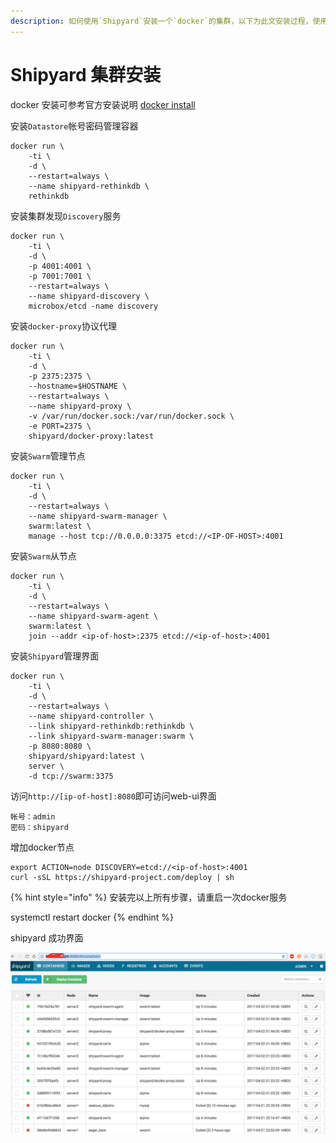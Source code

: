 ```yaml
---
description: 如何使用`Shipyard`安装一个`docker`的集群，以下为此文安装过程，使用centos7作为测试系统。
---
```


# Shipyard 集群安装

docker 安装可参考官方安装说明 [docker install](https://docs.docker.com/)

安装`Datastore`帐号密码管理容器

```text
docker run \
    -ti \
    -d \
    --restart=always \
    --name shipyard-rethinkdb \
    rethinkdb
```

安装集群发现`Discovery`服务

```text
docker run \
    -ti \
    -d \
    -p 4001:4001 \
    -p 7001:7001 \
    --restart=always \
    --name shipyard-discovery \
    microbox/etcd -name discovery
```

安装`docker-proxy`协议代理

```text
docker run \
    -ti \
    -d \
    -p 2375:2375 \
    --hostname=$HOSTNAME \
    --restart=always \
    --name shipyard-proxy \
    -v /var/run/docker.sock:/var/run/docker.sock \
    -e PORT=2375 \
    shipyard/docker-proxy:latest
```

安装`Swarm`管理节点

```text
docker run \
    -ti \
    -d \
    --restart=always \
    --name shipyard-swarm-manager \
    swarm:latest \
    manage --host tcp://0.0.0.0:3375 etcd://<IP-OF-HOST>:4001
```

安装`Swarm`从节点

```text
docker run \
    -ti \
    -d \
    --restart=always \
    --name shipyard-swarm-agent \
    swarm:latest \
    join --addr <ip-of-host>:2375 etcd://<ip-of-host>:4001
```

安装`Shipyard`管理界面

```text
docker run \
    -ti \
    -d \
    --restart=always \
    --name shipyard-controller \
    --link shipyard-rethinkdb:rethinkdb \
    --link shipyard-swarm-manager:swarm \
    -p 8080:8080 \
    shipyard/shipyard:latest \
    server \
    -d tcp://swarm:3375
```

访问`http://[ip-of-host]:8080`即可访问web-ui界面

```text
帐号：admin
密码：shipyard
```

增加docker节点

```text
export ACTION=node DISCOVERY=etcd://<ip-of-host>:4001
curl -sSL https://shipyard-project.com/deploy | sh
```

{% hint style="info" %}
安装完以上所有步骤，请重启一次docker服务

systemctl restart docker
{% endhint %}

shipyard 成功界面

![](../../../.gitbook/assets/image%20%2827%29.png)

